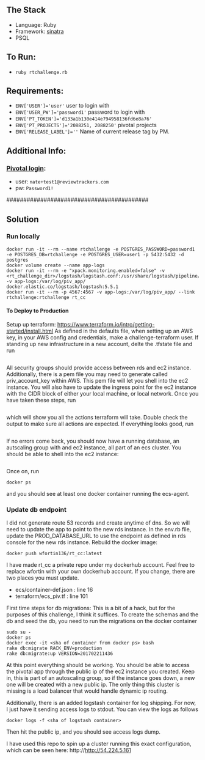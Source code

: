 
## The Stack

- Language: Ruby
- Framework: [sinatra](http://www.sinatrarb.com/)
- PSQL

## To Run:
- `ruby rtchallenge.rb`

## Requirements:
- `ENV['USER']='user'` user to login with
- `ENV['USER_PW']='password1'` password to login with
- `ENV['PT_TOKEN']='d133a1b130e414e794958136fd6e8a76'`
- `ENV['PT_PROJECTS']='2088251, 2088250'` pivotal projects
- `ENV['RELEASE_LABEL']=''` Name of current release tag by PM.

## Additional Info:

### [Pivotal login](https://www.pivotaltracker.com/signin):
- user: `nate+test1@reviewtrackers.com`
- pw: `Password1!`

##########################################
## Solution
### Run locally
```docker pull postgres
docker run -it --rm --name rtchallenge -e POSTGRES_PASSWORD=password1 -e POSTGRES_DB=rtchallenge -e POSTGRES_USER=user1 -p 5432:5432 -d postgres
docker volume create --name app-logs
docker run -it --rm -e "xpack.monitoring.enabled=false" -v <rt_challenge_dir>/logstash/logstash.conf:/usr/share/logstash/pipeline/logstash.conf -v app-logs:/var/log/piv_app/ docker.elastic.co/logstash/logstash:5.5.1
docker run -it --rm -p 4567:4567 -v app-logs:/var/log/piv_app/ --link rtchallenge:rtchallenge rt_cc
```

#### To Deploy to Production
Setup up terraform: https://www.terraform.io/intro/getting-started/install.html
As defined in the defaults file, when setting up an AWS key, in your AWS config and credentials, make a challenge-terraform user.
If standing up new infrastructure in a new account, delte the .tfstate file and run
```terraform init
```
All security groups should provide access between rds and ec2 instance. Additionally, there is a pem file you may need to generate called priv_account_key within AWS. This pem file will let you shell into the ec2 instance. You will also have to update the ingress point for the ec2 instance with the CIDR block of either your local machine, or local network. Once you have taken these steps, run
```terraform plan
```
which will show you all the actions terraform will take. Double check the output to make sure all actions are expected. If everything looks good, run
```terraform apply
```
If no errors come back, you should now have a running database, an autscaling group with and ec2 instance, all part of an ecs cluster. You should be able to shell into the ec2 instance:
```ssh -i /path/to/pem ec2-user@<public-ip>
```
Once on, run 
```sudo su -
docker ps
```
and you should see at least one docker container running the ecs-agent.

### Update db endpoint
I did not generate route 53 records and create anytime of dns. So we will need to update the app to point to the new rds instance. In the env.rb file, update the PROD_DATABASE_URL to use the endpoint as defined in rds console for the new rds instance.
Rebuild the docker image:
```docker build / -t wfortin136/rt_cc:latest
docker push wfortin136/rt_cc:latest
```
I have made rt_cc a private repo under my dockerhub account. Feel free to replace wfortin with your own dockerhub account. If you change, there are two places you must update. 
- ecs/container-def.json : line 16
- terraform/ecs_piv.tf : line 101

First time steps for db migrations:
This is a bit of a hack, but for the purposes of this challenge, I think it suffices. To create the schemas and the db and seed the db, you need to run the migrations on the docker container
```ssh -i /path/to/pem ec2-user@<public-ip>
sudo su -
docker ps
docker exec -it <sha of container from docker ps> bash
rake db:migrate RACK_ENV=production
rake db:migrate:up VERSION=201702211436
```

At this point everything should be working. You should be able to access the pivotal app through the public ip of the ec2 instance you created. Keep in, this is part of an autoscaling group, so if the instance goes down, a new one will be created with a new public ip. The only thing this cluster is missing is a load balancer that would handle dynamic ip routing.

Additionally, there is an added logstash container for log shipping. For now, I just have it sending access logs to stdout. You can view the logs as follows
```docker ps
docker logs -f <sha of logstash container>
```
Then hit the public ip, and you should see access logs dump.

I have used this repo to spin up a cluster running this exact configuration, which can be seen here: http://http://54.224.5.161

